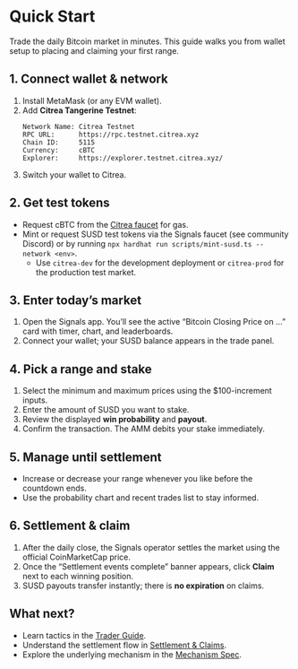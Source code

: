 # Quick Start

Trade the daily Bitcoin market in minutes. This guide walks you from wallet setup to placing and claiming your first range.

## 1. Connect wallet & network

1. Install MetaMask (or any EVM wallet).
2. Add **Citrea Tangerine Testnet**:
   ```text
   Network Name: Citrea Testnet
   RPC URL:      https://rpc.testnet.citrea.xyz
   Chain ID:     5115
   Currency:     cBTC
   Explorer:     https://explorer.testnet.citrea.xyz/
   ```
3. Switch your wallet to Citrea.

## 2. Get test tokens

- Request cBTC from the [Citrea faucet](https://faucet.testnet.citrea.xyz/) for gas.
- Mint or request SUSD test tokens via the Signals faucet (see community Discord) or by running `npx hardhat run scripts/mint-susd.ts --network <env>`.
  - Use `citrea-dev` for the development deployment or `citrea-prod` for the production test market.

## 3. Enter today’s market

1. Open the Signals app. You’ll see the active “Bitcoin Closing Price on …” card with timer, chart, and leaderboards.
2. Connect your wallet; your SUSD balance appears in the trade panel.

## 4. Pick a range and stake

1. Select the minimum and maximum prices using the $100-increment inputs.
2. Enter the amount of SUSD you want to stake.
3. Review the displayed **win probability** and **payout**.
4. Confirm the transaction. The AMM debits your stake immediately.

## 5. Manage until settlement

- Increase or decrease your range whenever you like before the countdown ends.
- Use the probability chart and recent trades list to stay informed.

## 6. Settlement & claim

1. After the daily close, the Signals operator settles the market using the official CoinMarketCap price.
2. Once the “Settlement events complete” banner appears, click **Claim** next to each winning position.
3. SUSD payouts transfer instantly; there is **no expiration** on claims.

## What next?

- Learn tactics in the [Trader Guide](../user/positions-lifecycle.md).
- Understand the settlement flow in [Settlement & Claims](../user/settlement.md).
- Explore the underlying mechanism in the [Mechanism Spec](../mechanism/overview.md).
